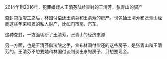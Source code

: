 2014年到2016年，犯罪嫌疑人王清芬陆续查封的王清芳，张青山的资产

查封包括竣工之后，林国付偿还王清芬和王清芳的房产。也包括王清芳和张青山经商这些年来积累的私人财产，比如门市房，汽车。

这种查封，一方面切断了王清芳，张青山的经济来源

另一方面，也是王清芬借法院之手，宣布林国付偿还的这些房子，是张青山和王清芳的，王清芬不想要她和林国付谈判谈出来的房子，只想要现金。